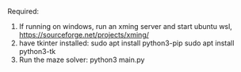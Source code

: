 Required:
  1. If running on windows, run an xming server and start ubuntu wsl, https://sourceforge.net/projects/xming/
  2. have tkinter installed:
       sudo apt install python3-pip
       sudo apt install python3-tk
  3. Run the maze solver:
       python3 main.py
